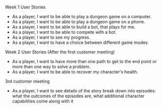 Week 1 User Stories

- As a player, I want to be able to play a dungeon game on a computer.
- As a player, I want to be able to play a dungeon game on a phone.
- As a player, I want to be able to build a bot, that plays for me.
- As a player, I want to be able to compete with a bot.
- As a player, I want to see my progress.
- As a player, I want to have a choice between different game modes.

Week 2 User Stories (After the first customer meeting)
- As a player, I want to have more than one path to get to the end point or more than one way to solve a problem.
- As a player, I want to be able to recover my character's health.

3rd customer meeting 
- As a player, I want to see details of the story 
    break down into episodes: what the outcomes of the episodes are, what additional character capabilities come along with it
